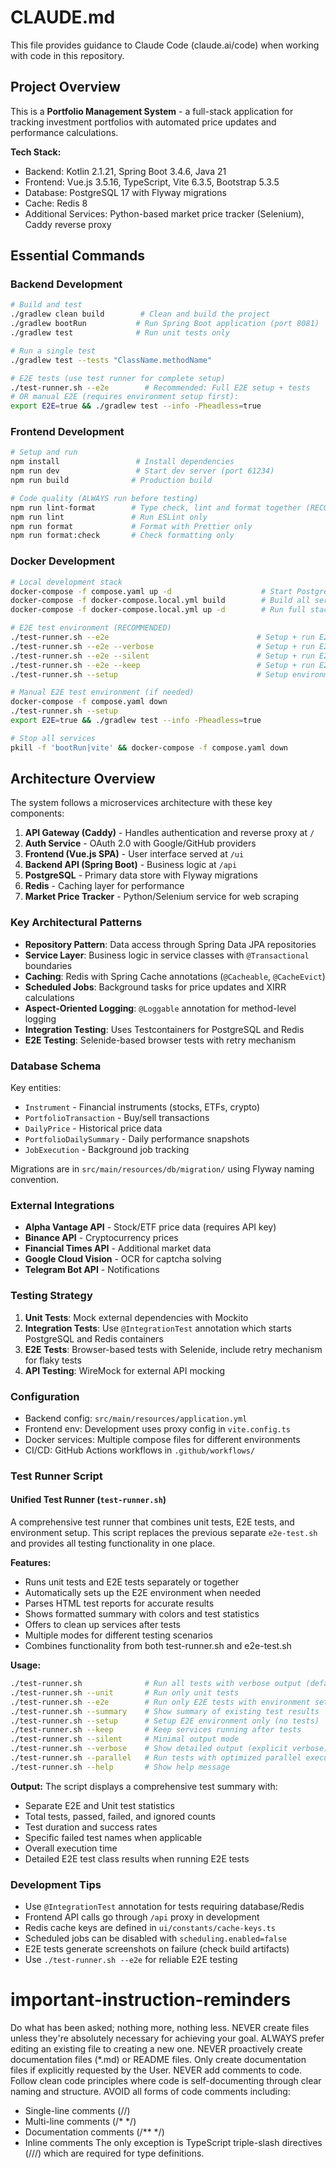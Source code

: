 # CLAUDE.md

This file provides guidance to Claude Code (claude.ai/code) when working with code in this repository.

## Project Overview

This is a **Portfolio Management System** - a full-stack application for tracking investment portfolios with automated price updates and performance calculations.

**Tech Stack:**

- Backend: Kotlin 2.1.21, Spring Boot 3.4.6, Java 21
- Frontend: Vue.js 3.5.16, TypeScript, Vite 6.3.5, Bootstrap 5.3.5
- Database: PostgreSQL 17 with Flyway migrations
- Cache: Redis 8
- Additional Services: Python-based market price tracker (Selenium), Caddy reverse proxy

## Essential Commands

### Backend Development

```bash
# Build and test
./gradlew clean build        # Clean and build the project
./gradlew bootRun           # Run Spring Boot application (port 8081)
./gradlew test              # Run unit tests only

# Run a single test
./gradlew test --tests "ClassName.methodName"

# E2E tests (use test runner for complete setup)
./test-runner.sh --e2e        # Recommended: Full E2E setup + tests
# OR manual E2E (requires environment setup first):
export E2E=true && ./gradlew test --info -Pheadless=true
```

### Frontend Development

```bash
# Setup and run
npm install                 # Install dependencies
npm run dev                 # Start dev server (port 61234)
npm run build              # Production build

# Code quality (ALWAYS run before testing)
npm run lint-format        # Type check, lint and format together (RECOMMENDED)
npm run lint               # Run ESLint only
npm run format             # Format with Prettier only
npm run format:check       # Check formatting only
```

### Docker Development

```bash
# Local development stack
docker-compose -f compose.yaml up -d                    # Start PostgreSQL & Redis only
docker-compose -f docker-compose.local.yml build        # Build all services
docker-compose -f docker-compose.local.yml up -d        # Run full stack

# E2E test environment (RECOMMENDED)
./test-runner.sh --e2e                                 # Setup + run E2E tests (default output + cleanup)
./test-runner.sh --e2e --verbose                       # Setup + run E2E tests (detailed output + cleanup)
./test-runner.sh --e2e --silent                        # Setup + run E2E tests (minimal output + cleanup)
./test-runner.sh --e2e --keep                          # Setup + run E2E tests (keep services running)
./test-runner.sh --setup                               # Setup environment only (no test execution)

# Manual E2E test environment (if needed)
docker-compose -f compose.yaml down
./test-runner.sh --setup
export E2E=true && ./gradlew test --info -Pheadless=true

# Stop all services
pkill -f 'bootRun|vite' && docker-compose -f compose.yaml down
```

## Architecture Overview

The system follows a microservices architecture with these key components:

1. **API Gateway (Caddy)** - Handles authentication and reverse proxy at `/`
2. **Auth Service** - OAuth 2.0 with Google/GitHub providers
3. **Frontend (Vue.js SPA)** - User interface served at `/ui`
4. **Backend API (Spring Boot)** - Business logic at `/api`
5. **PostgreSQL** - Primary data store with Flyway migrations
6. **Redis** - Caching layer for performance
7. **Market Price Tracker** - Python/Selenium service for web scraping

### Key Architectural Patterns

- **Repository Pattern**: Data access through Spring Data JPA repositories
- **Service Layer**: Business logic in service classes with `@Transactional` boundaries
- **Caching**: Redis with Spring Cache annotations (`@Cacheable`, `@CacheEvict`)
- **Scheduled Jobs**: Background tasks for price updates and XIRR calculations
- **Aspect-Oriented Logging**: `@Loggable` annotation for method-level logging
- **Integration Testing**: Uses Testcontainers for PostgreSQL and Redis
- **E2E Testing**: Selenide-based browser tests with retry mechanism

### Database Schema

Key entities:

- `Instrument` - Financial instruments (stocks, ETFs, crypto)
- `PortfolioTransaction` - Buy/sell transactions
- `DailyPrice` - Historical price data
- `PortfolioDailySummary` - Daily performance snapshots
- `JobExecution` - Background job tracking

Migrations are in `src/main/resources/db/migration/` using Flyway naming convention.

### External Integrations

- **Alpha Vantage API** - Stock/ETF price data (requires API key)
- **Binance API** - Cryptocurrency prices
- **Financial Times API** - Additional market data
- **Google Cloud Vision** - OCR for captcha solving
- **Telegram Bot API** - Notifications

### Testing Strategy

1. **Unit Tests**: Mock external dependencies with Mockito
2. **Integration Tests**: Use `@IntegrationTest` annotation which starts PostgreSQL and Redis containers
3. **E2E Tests**: Browser-based tests with Selenide, include retry mechanism for flaky tests
4. **API Testing**: WireMock for external API mocking

### Configuration

- Backend config: `src/main/resources/application.yml`
- Frontend env: Development uses proxy config in `vite.config.ts`
- Docker services: Multiple compose files for different environments
- CI/CD: GitHub Actions workflows in `.github/workflows/`

### Test Runner Script

#### Unified Test Runner (`test-runner.sh`)

A comprehensive test runner that combines unit tests, E2E tests, and environment setup. This script replaces the previous separate `e2e-test.sh` and provides all testing functionality in one place.

**Features:**

- Runs unit tests and E2E tests separately or together
- Automatically sets up the E2E environment when needed
- Parses HTML test reports for accurate results
- Shows formatted summary with colors and test statistics
- Offers to clean up services after tests
- Multiple modes for different testing scenarios
- Combines functionality from both test-runner.sh and e2e-test.sh

**Usage:**

```bash
./test-runner.sh              # Run all tests with verbose output (default)
./test-runner.sh --unit       # Run only unit tests
./test-runner.sh --e2e        # Run only E2E tests with environment setup
./test-runner.sh --summary    # Show summary of existing test results
./test-runner.sh --setup      # Setup E2E environment only (no tests)
./test-runner.sh --keep       # Keep services running after tests
./test-runner.sh --silent     # Minimal output mode
./test-runner.sh --verbose    # Show detailed output (explicit verbose)
./test-runner.sh --parallel   # Run tests with optimized parallel execution
./test-runner.sh --help       # Show help message
```

**Output:** The script displays a comprehensive test summary with:

- Separate E2E and Unit test statistics
- Total tests, passed, failed, and ignored counts
- Test duration and success rates
- Specific failed test names when applicable
- Overall execution time
- Detailed E2E test class results when running E2E tests

### Development Tips

- Use `@IntegrationTest` annotation for tests requiring database/Redis
- Frontend API calls go through `/api` proxy in development
- Redis cache keys are defined in `ui/constants/cache-keys.ts`
- Scheduled jobs can be disabled with `scheduling.enabled=false`
- E2E tests generate screenshots on failure (check build artifacts)
- Use `./test-runner.sh --e2e` for reliable E2E testing

# important-instruction-reminders

Do what has been asked; nothing more, nothing less.
NEVER create files unless they're absolutely necessary for achieving your goal.
ALWAYS prefer editing an existing file to creating a new one.
NEVER proactively create documentation files (\*.md) or README files. Only create documentation files if explicitly requested by the User.
NEVER add comments to code. Follow clean code principles where code is self-documenting through clear naming and structure.
AVOID all forms of code comments including:

- Single-line comments (//)
- Multi-line comments (/\* \*/)
- Documentation comments (/\*\* \*/)
- Inline comments
  The only exception is TypeScript triple-slash directives (///) which are required for type definitions.
